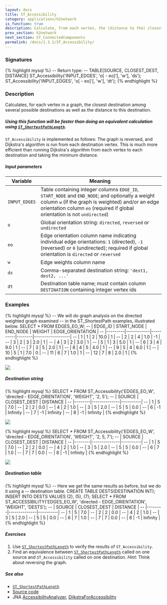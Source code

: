 ```yaml
---
layout: docs
title: ST_Accessibility
category: applications/h2network
is_function: true
description: Calculate, from each vertex, the (distance to the) closest destination
prev_section: h2network
next_section: ST_ConnectedComponents
permalink: /docs/1.3.1/ST_Accessibility/
---
```


### Signatures

{% highlight mysql %}
-- Return type:
--     TABLE[SOURCE, CLOSEST_DEST, DISTANCE]
ST_Accessibility('INPUT_EDGES', 'o[ - eo]'[, 'w'], 'ds');
ST_Accessibility('INPUT_EDGES', 'o[ - eo]'[, 'w'], 'dt');
{% endhighlight %}

### Description

Calculates, for each vertex in a graph, the closest destination
among several possible destinations as well as the distance to this
destination.

<div class="note">
  <h5>Using this function will be faster than doing an equivalent
  calculation using <a
  href="../ST_ShortestPathLength"><code>ST_ShortestPathLength</code></a>.</h5>
  <p><code>ST_Accessibility</code> is implemented as follows: The
  graph is reversed, and Dijkstra's algorithm is run from each
  destination vertex. This is much more efficient than running
  Dijkstra's algorithm from each vertex to each destination and
  taking the minimum distance.</p>
</div>

##### Input parameters

| Variable      | Meaning                                                                                                                                                                                                                             |
|---------------|-------------------------------------------------------------------------------------------------------------------------------------------------------------------------------------------------------------------------------------|
| `INPUT_EDGES` | Table containing integer columns `EDGE_ID`, `START_NODE` and `END_NODE`; and optionally a weight column `w` (if the graph is weighted) and/or an edge orientation column `eo` (required if global orientation is not `undirected`) |
| `o`           | Global orientation string: `directed`, `reversed` or `undirected`                                                                                                                                                                   |
| `eo`          | Edge orientation column name indicating individual edge orientations: `1` (directed), `-1` (reversed) or `0` (undirected); required if global orientation is `directed` or `reversed`                                               |
| `w`           | Edge weights column name                                                                                                                                                                                                            |
| `ds`          | Comma-separated destination string: `'dest1, dest2, ...'`                                                                                                                                                                           |
| `dt`          | Destination table name; must contain column `DESTINATION` containing integer vertex ids                                                                                                                                             |

### Examples

{% highlight mysql %}
-- We will do graph analysis on the directed weighted graph examined
-- in the ST_ShortestPath examples, illustrated below.
SELECT * FROM EDGES_EO_W;
-- | EDGE_ID | START_NODE | END_NODE | WEIGHT | EDGE_ORIENTATION |
-- |---------|------------|----------|--------|------------------|
-- |       1 |          1 |        2 |   10.0 |                1 |
-- |       2 |          2 |        4 |    1.0 |               -1 |
-- |       3 |          2 |        3 |    2.0 |                1 |
-- |       4 |          3 |        2 |    3.0 |                1 |
-- |       5 |          1 |        3 |    5.0 |                1 |
-- |       6 |          3 |        4 |    9.0 |                1 |
-- |       7 |          3 |        5 |    2.0 |                1 |
-- |       8 |          4 |        5 |    4.0 |                1 |
-- |       9 |          5 |        4 |    6.0 |                1 |
-- |      10 |          5 |        1 |    7.0 |                0 |
-- |      11 |          6 |        7 |    1.0 |                1 |
-- |      12 |          7 |        8 |    2.0 |                1 |
{% endhighlight %}

<img class="displayed" src="../wdo.svg">

##### Destination string

{% highlight mysql %}
SELECT * FROM ST_Accessibility('EDGES_EO_W',
    'directed - EDGE_ORIENTATION', 'WEIGHT', '2, 5');
-- | SOURCE | CLOSEST_DEST | DISTANCE |
-- |--------|--------------|----------|
-- |      1 |            5 |      7.0 |
-- |      2 |            2 |      0.0 |
-- |      4 |            2 |      1.0 |
-- |      3 |            5 |      2.0 |
-- |      5 |            5 |      0.0 |
-- |      6 |           -1 | Infinity |
-- |      7 |           -1 | Infinity |
-- |      8 |           -1 | Infinity |
{% endhighlight %}

<img class="displayed" src="../wdo-acc-2-5.svg">

{% highlight mysql %}
SELECT * FROM ST_Accessibility('EDGES_EO_W',
    'directed - EDGE_ORIENTATION', 'WEIGHT', '2, 5, 7');
-- | SOURCE | CLOSEST_DEST | DISTANCE |
-- |--------|--------------|----------|
-- |      1 |            5 |      7.0 |
-- |      2 |            2 |      0.0 |
-- |      4 |            2 |      1.0 |
-- |      3 |            5 |      2.0 |
-- |      5 |            5 |      0.0 |
-- |      6 |            7 |      1.0 |
-- |      7 |            7 |      0.0 |
-- |      8 |           -1 | Infinity |
{% endhighlight %}

<img class="displayed" src="../wdo-acc-2-5-7.svg">

##### Destination table

{% highlight mysql %}
-- Here we get the same results as before, but we do it using a
-- destination table.
CREATE TABLE DESTS(DESTINATION INT);
INSERT INTO DESTS VALUES (2), (5), (7);
SELECT * FROM ST_ACCESSIBILITY('EDGES_EO_W',
    'directed - EDGE_ORIENTATION', 'WEIGHT', 'DESTS');
-- | SOURCE | CLOSEST_DEST | DISTANCE |
-- |--------|--------------|----------|
-- |      1 |            5 |      7.0 |
-- |      2 |            2 |      0.0 |
-- |      4 |            2 |      1.0 |
-- |      3 |            5 |      2.0 |
-- |      5 |            5 |      0.0 |
-- |      6 |            7 |      1.0 |
-- |      7 |            7 |      0.0 |
-- |      8 |           -1 | Infinity |
{% endhighlight %}

##### Exercises

1. Use [`ST_ShortestPathLength`](../ST_ShortestPathLength) to verify
   the results of `ST_Accessibility`.
2. Find an equivalence between
   [`ST_ShortestPathLength`](../ST_ShortestPathLength) called on one
   source and `ST_Accessibility` called on one destination. *Hint*:
   Think about reversing the graph.

##### See also

* [`ST_ShortestPathLength`](../ST_ShortestPathLength)
* <a href="https://github.com/orbisgis/h2gis/blob/master/h2gis-network/src/main/java/org/h2gis/network/functions/ST_Accessibility.java" target="_blank">Source code</a>
* JNA <a
href="https://github.com/irstv/Java-Network-Analyzer/blob/master/src/main/java/org/javanetworkanalyzer/analyzers/AccessibilityAnalyzer.java"
target="_blank">AccessibilityAnalyzer</a>, <a
href="https://github.com/irstv/Java-Network-Analyzer/blob/3f68e220c6c060f0182435169c58956e2904eccd/src/main/java/org/javanetworkanalyzer/alg/DijkstraForAccessibility.java"
target="_blank">DijkstraForAccessibility</a>
